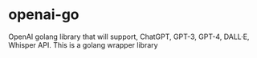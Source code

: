 # openai-go
OpenAI golang library that will support, ChatGPT, GPT-3, GPT-4, DALL·E, Whisper API. This is a golang wrapper library
